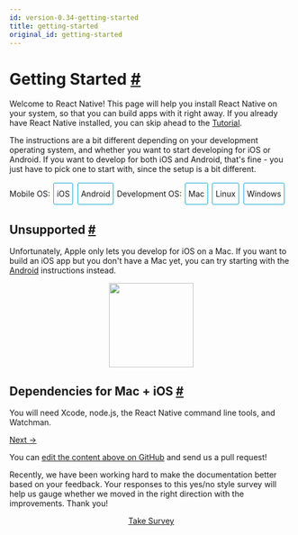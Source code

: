 ```yaml
---
id: version-0.34-getting-started
title: getting-started
original_id: getting-started
---
```

<a id="content"></a><h1><a class="anchor" name="getting-started"></a>Getting Started <a class="hash-link" href="docs/getting-started.html#getting-started">#</a></h1><div><p>Welcome to React Native! This page will help you install React Native on
your system, so that you can build apps with it right away. If you already
have React Native installed, you can skip ahead to the
<a href="/react-native/docs/tutorial.html" target="">Tutorial</a>.</p><p>The instructions are a bit different depending on your development operating system, and whether you want to start developing for iOS or Android. If you
want to develop for both iOS and Android, that's fine - you just have to pick
one to start with, since the setup is a bit different.</p><span><div class="toggler">
<style>
.toggler a {
  display: inline-block;
  padding: 10px 5px;
  margin: 2px;
  border: 1px solid #05A5D1;
  border-radius: 3px;
  text-decoration: none !important;
}
.display-os-mac .toggler .button-mac,
.display-os-linux .toggler .button-linux,
.display-os-windows .toggler .button-windows,
.display-platform-ios .toggler .button-ios,
.display-platform-android .toggler .button-android {
  background-color: #05A5D1;
  color: white;
}
block { display: none; }
.display-platform-ios.display-os-mac .ios.mac,
.display-platform-ios.display-os-linux .ios.linux,
.display-platform-ios.display-os-windows .ios.windows,
.display-platform-android.display-os-mac .android.mac,
.display-platform-android.display-os-linux .android.linux,
.display-platform-android.display-os-windows .android.windows {
  display: block;
}</style>
<span>Mobile OS:</span>
<a href="javascript:void(0);" class="button-ios" onclick="display('platform', 'ios')">iOS</a>
<a href="javascript:void(0);" class="button-android" onclick="display('platform', 'android')">Android</a>
<span>Development OS:</span>
<a href="javascript:void(0);" class="button-mac" onclick="display('os', 'mac')">Mac</a>
<a href="javascript:void(0);" class="button-linux" onclick="display('os', 'linux')">Linux</a>
<a href="javascript:void(0);" class="button-windows" onclick="display('os', 'windows')">Windows</a>
</div>

</span><span><!-- ######### LINUX AND WINDOWS for iOS ##################### -->

</span><span><block class="linux windows ios">

</block></span><h2><a class="anchor" name="unsupported"></a>Unsupported <a class="hash-link" href="docs/getting-started.html#unsupported">#</a></h2><span><div>Unfortunately, Apple only lets you develop for iOS on a Mac. If you want to build an iOS app but you don't have a Mac yet, you can try starting with the <a href="" onclick="display('platform', 'android')">Android</a> instructions instead.</div>

</span><span><center><img src="img/react-native-sorry-not-supported.png" width="150"></center>

</span><span><!-- ######### MAC for iOS ##################### -->

</span><span><block class="mac ios">

</block></span><h2><a class="anchor" name="dependencies-for-mac-ios"></a>Dependencies for Mac + iOS <a class="hash-link" href="docs/getting-started.html#dependencies-for-mac-ios">#</a></h2><p>You will need Xcode, node.js, the React Native command line tools, and Watchman.</p><span><block class="mac android">

</block></span><h2><a class="anchor" name="dependencies-for-mac-android"></a>Dependencies for Mac + Android <a class="hash-link" href="docs/getting-started.html#dependencies-for-mac-android">#</a></h2><p>You will need Android Studio, node.js, the React Native command line tools, and Watchman.</p><span><block class="mac ios android">

</block></span><p>We recommend installing node and watchman via <a href="http://brew.sh/" target="_blank">Homebrew</a>.</p><div class="prism language-javascript">brew install node
brew install watchman</div><p>Node comes with npm, which lets you install the React Native command line interface.</p><div class="prism language-javascript">npm install <span class="token operator">-</span>g react<span class="token operator">-</span>native<span class="token operator">-</span>cli</div><p>If you get a permission error, try with sudo: <code>sudo npm install -g react-native-cli</code>.</p><p>If you get error <code>Cannot find module 'npmlog'</code>, try this before: <code>curl -0 -L http://npmjs.org/install.sh | sudo sh</code>.</p><span><block class="mac ios">

</block></span><p>The easiest way to install Xcode is via the <a href="https://itunes.apple.com/us/app/xcode/id497799835?mt=12" target="_blank">Mac App Store</a>.</p><span><block class="mac android">

</block></span><p>Download and install <a href="https://developer.android.com/studio/install.html" target="_blank">Android Studio</a>.</p><p>If you plan to make changes in Java code, we recommend <a href="https://docs.gradle.org/2.9/userguide/gradle_daemon.html" target="_blank">Gradle Daemon</a> which speeds up the build.</p><span><!-- ######### LINUX and WINDOWS for ANDROID ##################### -->

</span><span><block class="linux android">

</block></span><h2><a class="anchor" name="dependencies-for-linux-android"></a>Dependencies for Linux + Android <a class="hash-link" href="docs/getting-started.html#dependencies-for-linux-android">#</a></h2><span><block class="windows android">

</block></span><h2><a class="anchor" name="dependencies-for-windows-android"></a>Dependencies for Windows + Android <a class="hash-link" href="docs/getting-started.html#dependencies-for-windows-android">#</a></h2><span><block class="linux windows android">

</block></span><p>You will need node.js, the React Native command line tools, Watchman, and Android Studio.</p><span><block class="linux android">

</block></span><p>Follow the <a href="https://nodejs.org/en/download/package-manager/" target="_blank">installation instructions for your Linux distribution</a> to install Node.js 4 or newer.</p><span><block class="windows android">

</block></span><p>We recommend installing node.js and Python2 via <a href="https://chocolatey.org" target="_blank">Chocolatey</a>, a popular package manager for Windows. Open a Command Prompt as Administrator, then run:</p><div class="prism language-javascript">choco install nodejs<span class="token punctuation">.</span>install
choco install python2</div><span><block class="windows linux android">

</block></span><p>Node comes with npm, which lets you install the React Native command line interface.</p><div class="prism language-javascript">npm install <span class="token operator">-</span>g react<span class="token operator">-</span>native<span class="token operator">-</span>cli</div><span><block class="windows linux android">

</block></span><p>Download and install <a href="https://developer.android.com/studio/install.html" target="_blank">Android Studio</a>.</p><span><block class="linux android">

</block></span><p><a href="https://facebook.github.io/watchman" target="_blank">Watchman</a> is a tool by Facebook for watching changes in the filesystem. Installing it should
improve performance, but you can also try not installing it, if the installation process is too annoying. You can follow the <a href="https://facebook.github.io/watchman/docs/install.html#installing-from-source" target="_blank">Watchman installation guide</a> to compile and install from source.</p><span><block class="windows linux android">

</block></span><p>If you plan to make changes in Java code, we recommend <a href="https://docs.gradle.org/2.9/userguide/gradle_daemon.html" target="_blank">Gradle Daemon</a> which speeds up the build.</p><span><block class="mac ios android">

</block></span><h2><a class="anchor" name="testing-your-react-native-installation"></a>Testing your React Native Installation <a class="hash-link" href="docs/getting-started.html#testing-your-react-native-installation">#</a></h2><span><block class="mac ios">

</block></span><p>Use the React Native command line tools to generate a new React Native project called "AwesomeProject", then run <code>react-native run-ios</code> inside the newly created folder.</p><div class="prism language-javascript">react<span class="token operator">-</span>native init AwesomeProject
cd AwesomeProject
react<span class="token operator">-</span>native run<span class="token operator">-</span>ios</div><p>You should see your new app running in the iOS Simulator shortly. <code>react-native run-ios</code> is just one way to run your app - you can also run it directly from within Xcode or Nuclide.</p><span><block class="mac android">

</block></span><p>Use the React Native command line tools to generate a new React Native project called "AwesomeProject", then run <code>react-native run-android</code> inside the newly created folder.</p><div class="prism language-javascript">react<span class="token operator">-</span>native init AwesomeProject
cd AwesomeProject
react<span class="token operator">-</span>native run<span class="token operator">-</span>android</div><p>If everything is set up correctly, you should see your new app running in your Android emulator shortly. <code>react-native run-android</code> is just one way to run your app - you can also run it directly from within Android Studio or Nuclide.</p><span><block class="mac ios android">

</block></span><h3><a class="anchor" name="modifying-your-app"></a>Modifying your app <a class="hash-link" href="docs/getting-started.html#modifying-your-app">#</a></h3><p>Now that you have successfully run the app, let's modify it.</p><span><block class="mac ios">

</block></span><ul><li>Open <code>index.ios.js</code> in your text editor of choice and edit some lines.</li><li>Hit <code>Command⌘ + R</code> in your iOS Simulator to reload the app and see your change!</li></ul><span><block class="mac android">

</block></span><ul><li>Open <code>index.android.js</code> in your text editor of choice and edit some lines.</li><li>Press the <code>R</code> key twice or select <code>Reload</code> from the Developer Menu to see your change!</li></ul><span><block class="mac ios android">

</block></span><h3><a class="anchor" name="that-s-it"></a>That's it! <a class="hash-link" href="docs/getting-started.html#that-s-it">#</a></h3><p>Congratulations! You've successfully run and modified your first React Native app.</p><span><center><img src="img/react-native-congratulations.png" width="150"></center>

</span><span><block class="windows linux android">

</block></span><h2><a class="anchor" name="testing-your-react-native-installation"></a>Testing your React Native Installation <a class="hash-link" href="docs/getting-started.html#testing-your-react-native-installation">#</a></h2><p>Use the React Native command line tools to generate a new React Native project called "AwesomeProject", then run <code>react-native run-android</code> inside the newly created folder.</p><div class="prism language-javascript">react<span class="token operator">-</span>native init AwesomeProject
cd AwesomeProject
react<span class="token operator">-</span>native run<span class="token operator">-</span>android</div><p>If everything is set up correctly, you should see your new app running in your Android emulator shortly.</p><blockquote><p>A common issue is that the packager is not started automatically when you run
<code>react-native run-android</code>. You can start it manually using <code>react-native start</code>.</p></blockquote><span><block class="windows android">

</block></span><blockquote><p>If you hit a <code>ERROR  Watcher took too long to load</code> on Windows, try increasing the timeout in <a href="https://github.com/facebook/react-native/blob/5fa33f3d07f8595a188f6fe04d6168a6ede1e721/packager/react-packager/src/DependencyResolver/FileWatcher/index.js#L16" target="_blank">this file</a> (under your <code>node_modules/react-native/</code>).</p></blockquote><span><block class="windows linux android">

</block></span><h3><a class="anchor" name="modifying-your-app"></a>Modifying your app <a class="hash-link" href="docs/getting-started.html#modifying-your-app">#</a></h3><p>Now that you have successfully run the app, let's modify it.</p><ul><li>Open <code>index.android.js</code> in your text editor of choice and edit some lines.</li><li>Press the <code>R</code> key twice or select <code>Reload</code> from the Developer Menu to see your change!</li></ul><h3><a class="anchor" name="that-s-it"></a>That's it! <a class="hash-link" href="docs/getting-started.html#that-s-it">#</a></h3><p>Congratulations! You've successfully run and modified a React Native app.</p><span><center><img src="img/react-native-congratulations.png" width="150"></center>

</span><span><block class="mac windows linux ios android">

</block></span><h2><a class="anchor" name="now-what"></a>Now What? <a class="hash-link" href="docs/getting-started.html#now-what">#</a></h2><ul><li><p>If you want to add this new React Native code to an existing application, check out the <a href="docs/integration-with-existing-apps.html" target="_blank">Integration guide</a>.</p></li><li><p>If you can't get this to work, see the <a href="docs/troubleshooting.html#content" target="_blank">Troubleshooting</a> page.</p></li><li><p>If you're curious to learn more about React Native, continue on
to the <a href="docs/tutorial.html" target="_blank">Tutorial</a>.</p></li></ul><span><script>
// Convert <div>...<span><block /></span>...</div>
// Into <div>...<block />...</div>
var blocks = document.getElementsByTagName('block');
for (var i = 0; i < blocks.length; ++i) {
  var block = blocks[i];
  var span = blocks[i].parentNode;
  var container = span.parentNode;
  container.insertBefore(block, span);
  container.removeChild(span);
}
// Convert <div>...<block />content<block />...</div>
// Into <div>...<block>content</block><block />...</div>
blocks = document.getElementsByTagName('block');
for (var i = 0; i < blocks.length; ++i) {
  var block = blocks[i];
  while (block.nextSibling && block.nextSibling.tagName !== 'BLOCK') {
    block.appendChild(block.nextSibling);
  }
}
function display(type, value) {
  var container = document.getElementsByTagName('block')[0].parentNode;
  container.className = 'display-' + type + '-' + value + ' ' +
    container.className.replace(RegExp('display-' + type + '-[a-z]+ ?'), '');
}

// If we are coming to the page with a hash in it (i.e. from a search, for example), try to get
// us as close as possible to the correct platform and dev os using the hashtag and block walk up.
var foundHash = false;
if (window.location.hash !== '' && window.location.hash !== 'content') { // content is default
  var hashLinks = document.querySelectorAll('a.hash-link');
  for (var i = 0; i < hashLinks.length && !foundHash; ++i) {
    if (hashLinks[i].hash === window.location.hash) {
      var parent = hashLinks[i].parentElement;
      while (parent) {
        if (parent.tagName === 'BLOCK') {
          var devOS = null;
          var targetPlatform = null;
          // Could be more than one target os and dev platform, but just choose some sort of order
          // of priority here.

          // Dev OS
          if (parent.className.indexOf('mac') > -1) {
            devOS = 'mac';
          } else if (parent.className.indexOf('linux') > -1) {
            devOS = 'linux';
          } else if (parent.className.indexOf('windows') > -1) {
            devOS = 'windows';
          } else {
            break; // assume we don't have anything.
          }

          // Target Platform
          if (parent.className.indexOf('ios') > -1) {
            targetPlatform = 'ios';
          } else if (parent.className.indexOf('android') > -1) {
            targetPlatform = 'android';
          } else {
            break; // assume we don't have anything.
          }
          // We would have broken out if both targetPlatform and devOS hadn't been filled.
          display('os', devOS);
          display('platform', targetPlatform);      
          foundHash = true;
          break;
        }
        parent = parent.parentElement;
      }
    }
  }
}
// Do the default if there is no matching hash
if (!foundHash) {
  var isMac = navigator.platform === 'MacIntel';
  var isWindows = navigator.platform === 'Win32';
  display('os', isMac ? 'mac' : (isWindows ? 'windows' : 'linux'));
  display('platform', isMac ? 'ios' : 'android');
}
</script>
</span></div><div class="docs-prevnext"><a class="docs-next" href="docs/tutorial.html#content">Next →</a></div><p class="edit-page-block">You can <a target="_blank" href="https://github.com/facebook/react-native/blob/master/docs/GettingStarted.md">edit the content above on GitHub</a> and send us a pull request!</p><div class="survey"><div class="survey-image"></div><p>Recently, we have been working hard to make the documentation better based on your feedback. Your responses to this yes/no style survey will help us gauge whether we moved in the right direction with the improvements. Thank you!</p><center><a class="button" href="https://www.facebook.com/survey?oid=516954245168428">Take Survey</a></center></div>